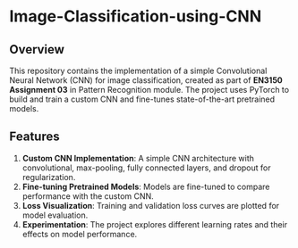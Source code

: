 # Image-Classification-using-CNN

## Overview
This repository contains the implementation of a simple Convolutional Neural Network (CNN) for image classification, created as part of **EN3150 Assignment 03** in Pattern Recognition module. The project uses PyTorch to build and train a custom CNN and fine-tunes state-of-the-art pretrained models.

## Features
1. **Custom CNN Implementation**: A simple CNN architecture with convolutional, max-pooling, fully connected layers, and dropout for regularization.
2. **Fine-tuning Pretrained Models**: Models are fine-tuned to compare performance with the custom CNN.
3. **Loss Visualization**: Training and validation loss curves are plotted for model evaluation.
4. **Experimentation**: The project explores different learning rates and their effects on model performance.

